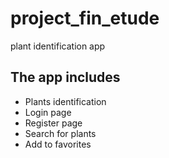 # project_fin_etude

plant identification app

## The app includes

* Plants identification
* Login page
* Register page
* Search for plants
* Add to favorites
